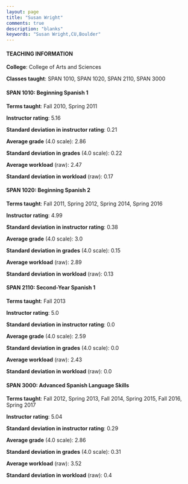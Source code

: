 ```yaml
---
layout: page
title: "Susan Wright" 
comments: true
description: "blanks"
keywords: "Susan Wright,CU,Boulder"
---
```

<head>
<script src="https://ajax.googleapis.com/ajax/libs/jquery/2.1.3/jquery.min.js"></script>
<script src="https://dl.dropboxusercontent.com/s/pc42nxpaw1ea4o9/highcharts.js?dl=0"></script>
<!-- <script src="../assets/js/highcharts.js"></script> -->
<style type="text/css">@font-face {
	font-family: "Bebas Neue";
	src: url(https://www.filehosting.org/file/details/544349/BebasNeue Regular.otf) format("opentype");
	}
	h1.Bebas { 
		font-family: "Bebas Neue", Verdana, Tahoma;
	}
</style>
</head>
	   
#### TEACHING INFORMATION

**College**: College of Arts and Sciences

**Classes taught**: SPAN 1010, SPAN 1020, SPAN 2110, SPAN 3000

#### SPAN 1010: Beginning Spanish 1

**Terms taught**: Fall 2010, Spring 2011

**Instructor rating**: 5.16

**Standard deviation in instructor rating**: 0.21

**Average grade** (4.0 scale): 2.86

**Standard deviation in grades** (4.0 scale): 0.22

**Average workload** (raw): 2.47

**Standard deviation in workload** (raw): 0.17

#### SPAN 1020: Beginning Spanish 2

**Terms taught**: Fall 2011, Spring 2012, Spring 2014, Spring 2016

**Instructor rating**: 4.99

**Standard deviation in instructor rating**: 0.38

**Average grade** (4.0 scale): 3.0

**Standard deviation in grades** (4.0 scale): 0.15

**Average workload** (raw): 2.89

**Standard deviation in workload** (raw): 0.13

#### SPAN 2110: Second-Year Spanish 1

**Terms taught**: Fall 2013

**Instructor rating**: 5.0

**Standard deviation in instructor rating**: 0.0

**Average grade** (4.0 scale): 2.59

**Standard deviation in grades** (4.0 scale): 0.0

**Average workload** (raw): 2.43

**Standard deviation in workload** (raw): 0.0

#### SPAN 3000: Advanced Spanish Language Skills

**Terms taught**: Fall 2012, Spring 2013, Fall 2014, Spring 2015, Fall 2016, Spring 2017

**Instructor rating**: 5.04

**Standard deviation in instructor rating**: 0.29

**Average grade** (4.0 scale): 2.86

**Standard deviation in grades** (4.0 scale): 0.31

**Average workload** (raw): 3.52

**Standard deviation in workload** (raw): 0.4

